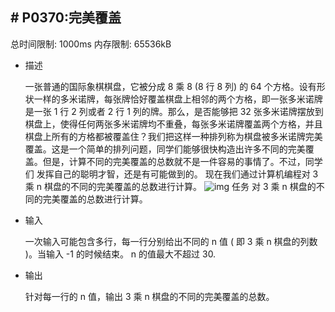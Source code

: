 ## # P0370:完美覆盖

总时间限制: 1000ms 内存限制:  65536kB

- 描述

  一张普通的国际象棋棋盘，它被分成 8 乘 8 (8 行 8 列) 的 64 个方格。设有形状一样的多米诺牌，每张牌恰好覆盖棋盘上相邻的两个方格，即一张多米诺牌是一张 1 行 2 列或者 2 行 1 列的牌。那么，是否能够把 32 张多米诺牌摆放到棋盘上，使得任何两张多米诺牌均不重叠，每张多米诺牌覆盖两个方格，并且棋盘上所有的方格都被覆盖住？我们把这样一种排列称为棋盘被多米诺牌完美覆盖。这是一个简单的排列问题，同学们能够很快构造出许多不同的完美覆盖。但是，计算不同的完美覆盖的总数就不是一件容易的事情了。不过，同学们 发挥自己的聪明才智，还是有可能做到的。 现在我们通过计算机编程对 3 乘 n 棋盘的不同的完美覆盖的总数进行计算。  ![img](http://media.openjudge.cn/images/2663_1.jpg)  任务 对 3 乘 n 棋盘的不同的完美覆盖的总数进行计算。 

- 输入

  一次输入可能包含多行，每一行分别给出不同的 n 值 ( 即 3 乘 n 棋盘的列数 )。当输入 -1 的时候结束。  n 的值最大不超过 30.

- 输出

  针对每一行的 n 值，输出 3 乘 n 棋盘的不同的完美覆盖的总数。
